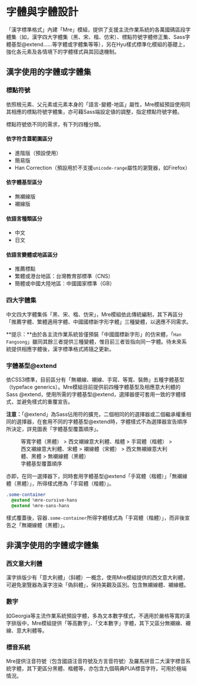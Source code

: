 
字體與字體設計
===========

「漢字標準格式」內建「Mre」模組，提供了支援主流作業系統的各萬國碼區段字體集（如，漢字四大字體集〔黑、宋、楷、仿宋〕、標點符號字體修正集、Sass字體基型@extend……等字體或字體集等等），另在Hyu樣式標準化模組的基礎上，強化各元素及各情境下的字體樣式與其回退機制。

漢字使用的字體或字體集
------------------

### 標點符號
依照根元素、父元素或元素本身的「語言-變體-地區」屬性，Mre模組預設使用同其相應的標點符號字體集，亦可藉Sass端設定値的調整，指定標點符號字體。

標點符號依不同的需求，有下列四種分類。

#### 依字符含蓋範圍區分

- 進階版（預設使用）
- 簡易版
- Han Correction（預設用於不支援`unicode-range`屬性的瀏覽器，如Firefox）

#### 依字體基型區分

- 無襯線版
- 襯線版

#### 依語言種類區分

- 中文
- 日文

#### 依語言變體或地區區分

- 推薦標點
- 繁體或港台地區：台灣教育部標準（CNS）
- 簡體或中國大陸地區：中國國家標準（GB）

### 四大字體集
中文四大字體集係「黑、宋、楷、仿宋」，Mre模組依此傳統編制，其下再區分「推薦字體、繁體適用字體、中國國標新字形字體」三種變體，以適應不同需求。

<div class='info note'>

**提示：**由於各主流作業系統皆僅預裝「中國國標新字形」的仿宋體，「`Han Fangsong`」雖同其餘三者提供三種變體，惟目前三者皆指向同一字體。待未來系統提供相應字體後，漢字標準格式將隨之更新。
</div>

### 字體基型@extend
依CSS3標準，目前區分有「無襯線、襯線、手寫、等寬、裝飾」五種字體基型（typeface generics）。Mre模組目前提供前四種字體基型及相應意大利體的Sass @extend，使用所需的字體基型@extend，選擇器便可套用一致的字體樣式，並避免樣式的重覆宣告。

<div class='info note important'>

**注意：**「@extend」為Sass佔用符的擴充，二個相同的的選擇器或二個繼承權重相同的選擇器，在套用不同的字體基型@extend時，字體樣式不為選擇器宣告順序所決定，詳見圖表「字體基型覆蓋順序」。
</div>

<figure>
等寬字體（黑體） &gt; 西文襯線意大利體、楷體 &gt; 手寫體（楷體） &gt; 西文襯線意大利體、宋體 &gt; 襯線體（宋體） &gt; 西文無襯線意大利體、黑體 &gt; 無襯線體（黑體）  
<figcaption>字體基型覆蓋順序</figcaption>
</figure>

亦即，在同一選擇器下，同時套用字體基型@extend「手寫體（楷體）」「無襯線體（黑體）」，所得樣式應為「手寫體（楷體）」。

```sass
.some-container
  @extend %mre-cursive-hans
  @extend %mre-sans-hans
```

樣式覆蓋後，容器`.some-container`所得字體樣式為「手寫體（楷體）」，而非後宣告之「無襯線體（黑體）」。

非漢字使用的字體或字體集
-------------------

### 西文意大利體
漢字排版少有「意大利體」（斜體）一概念，使用Mre模組提供的西文意大利體，可避免瀏覽器為漢字渲染「偽斜體」，保持美觀及區別。包含無襯線體、襯線體。

### 數字
如Georgia等主流作業系統預設字體，多為文本數字樣式，不適用於嚴格等寬的漢字排版中，Mre模組提供「等高數字」、「文本數字」字體，其下又區分無襯線、襯線、意大利體等。

### 標音系統
Mre提供注音符號（包含國語注音符號及方言音符號）及羅馬拼音二大漢字標音系統字體，其下更區分黑體、楷體等，亦包含九個萌典PUA標音字符，可用於極端情況。
